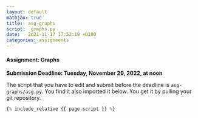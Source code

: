 ```yaml
---
layout: default
mathjax: true
title:  asg-graphs
script:  graphs.py
date:   2021-11-17 17:52:19 +0100
categories: assignments
---
```


#### Assignment: Graphs

**Submission Deadline: Tuesday, November 29, 2022, at noon**


The script that you have to edit and submit before the deadline is
`asg-graphs/asg.py`. You find it also imported it below. 
You get it by pulling your git repository.

```python
{% include_relative {{ page.script }} %}
```


